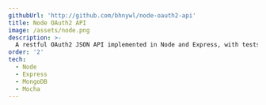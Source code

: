 ```yaml
---
githubUrl: 'http://github.com/bhnywl/node-oauth2-api'
title: Node OAuth2 API
image: /assets/node.png
description: >-
  A restful OAuth2 JSON API implemented in Node and Express, with tests written with Mocha.
order: '2'
tech:
  - Node
  - Express
  - MongoDB
  - Mocha
---
```

